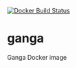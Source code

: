 [![Docker Build Status](https://img.shields.io/docker/build/alexanderrichards/ganga.svg)](https://hub.docker.com/r/alexanderrichards/ganga/builds)
# ganga
Ganga Docker image
